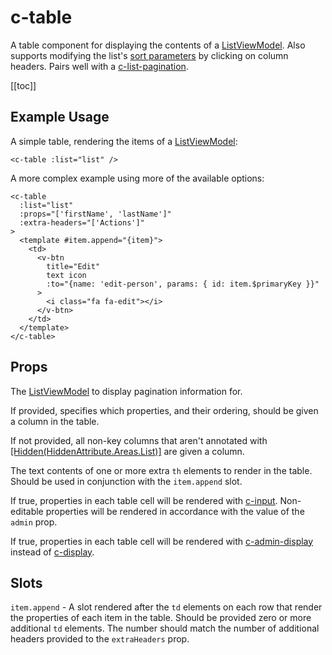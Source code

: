 # c-table

<!-- MARKER:summary -->
    
A table component for displaying the contents of a [ListViewModel](/stacks/vue/layers/viewmodels.md). Also supports modifying the list's [sort parameters](/modeling/model-components/data-sources.md) by clicking on column headers. Pairs well with a [c-list-pagination](/stacks/vue/coalesce-vue-vuetify/components/c-list-pagination.md).

<!-- MARKER:summary-end -->

[[toc]]


## Example Usage

A simple table, rendering the items of a [ListViewModel](/stacks/vue/layers/viewmodels.md):

``` vue-html
<c-table :list="list" />
```

A more complex example using more of the available options: 

``` vue-html
<c-table
  :list="list"
  :props="['firstName', 'lastName']"
  :extra-headers="['Actions']"
>
  <template #item.append="{item}"> 
    <td>
      <v-btn
        title="Edit"
        text icon
        :to="{name: 'edit-person', params: { id: item.$primaryKey }}"
      >
        <i class="fa fa-edit"></i>
      </v-btn>
    </td>
  </template>
</c-table>
```

## Props

<Prop def="list: ListViewModel" lang="ts" />

The [ListViewModel](/stacks/vue/layers/viewmodels.md) to display pagination information for.

<Prop def="props?: string[]" lang="ts" />

If provided, specifies which properties, and their ordering, should be given a column in the table. 
    
If not provided, all non-key columns that aren't annotated with [[Hidden(HiddenAttribute.Areas.List)]](/modeling/model-components/attributes/hidden.md) are given a column.

<Prop def="extraHeaders?: string[]" lang="ts" />

The text contents of one or more extra ``th`` elements to render in the table. Should be used in conjunction with the ``item.append`` slot.

<Prop def="editable: boolean = false" lang="ts" />

If true, properties in each table cell will be rendered with [c-input](/stacks/vue/coalesce-vue-vuetify/components/c-input.md). Non-editable properties will be rendered in accordance with the value of the `admin` prop.

<Prop def="admin: boolean = false" lang="ts" />

If true, properties in each table cell will be rendered with [c-admin-display](/stacks/vue/coalesce-vue-vuetify/components/c-admin-display.md) instead of [c-display](/stacks/vue/coalesce-vue-vuetify/components/c-display.md).

## Slots

``item.append`` - A slot rendered after the ``td`` elements on each row that render the properties of each item in the table. Should be provided zero or more additional ``td`` elements. The number should match the number of additional headers provided to the `extraHeaders` prop.